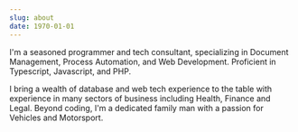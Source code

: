 ```yaml
---
slug: about
date: 1970-01-01
---
```


I'm a seasoned programmer and tech consultant, specializing in Document Management, Process Automation, and Web Development. Proficient in Typescript, Javascript, and PHP.

I bring a wealth of database and web tech experience to the table with experience in many sectors of business including Health, Finance and Legal. Beyond coding, I'm a dedicated family man with a passion for Vehicles and Motorsport.
